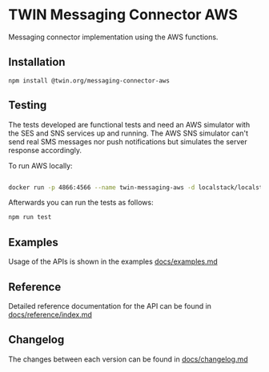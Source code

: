 # TWIN Messaging Connector AWS

Messaging connector implementation using the AWS functions.

## Installation

```shell
npm install @twin.org/messaging-connector-aws
```

## Testing

The tests developed are functional tests and need an AWS simulator with the SES and SNS services up and running.
The AWS SNS simulator can't send real SMS messages nor push notifications but simulates the server response accordingly.

To run AWS locally:

```sh

docker run -p 4866:4566 --name twin-messaging-aws -d localstack/localstack -e AWS_DEFAULT_REGION='eu-central-1' -e AWS_ACCESS_KEY_ID='test' -e AWS_SECRET_ACCESS_KEY='test' -e SERVICE='SNS,SES'
```

Afterwards you can run the tests as follows:

```sh
npm run test
```

## Examples

Usage of the APIs is shown in the examples [docs/examples.md](docs/examples.md)

## Reference

Detailed reference documentation for the API can be found in [docs/reference/index.md](docs/reference/index.md)

## Changelog

The changes between each version can be found in [docs/changelog.md](docs/changelog.md)
